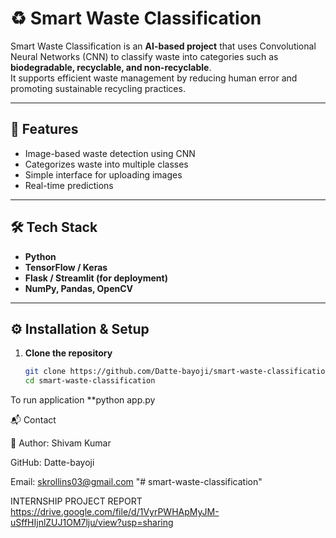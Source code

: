# ♻️ Smart Waste Classification  

Smart Waste Classification is an **AI-based project** that uses Convolutional Neural Networks (CNN) to classify waste into categories such as **biodegradable, recyclable, and non-recyclable**.  
It supports efficient waste management by reducing human error and promoting sustainable recycling practices.  

---

## 🚀 Features
- Image-based waste detection using CNN  
- Categorizes waste into multiple classes  
- Simple interface for uploading images  
- Real-time predictions  

---

## 🛠️ Tech Stack
- **Python**  
- **TensorFlow / Keras**  
- **Flask / Streamlit (for deployment)**  
- **NumPy, Pandas, OpenCV**  

---

## ⚙️ Installation & Setup  

1. **Clone the repository**  
   ```bash
   git clone https://github.com/Datte-bayoji/smart-waste-classification.git
   cd smart-waste-classification
To run application
**python app.py

📬 Contact

👤 Author: Shivam Kumar

GitHub: Datte-bayoji

Email: skrollins03@gmail.com
"# smart-waste-classification" 

INTERNSHIP PROJECT REPORT
https://drive.google.com/file/d/1VyrPWHApMyJM-uSffHIjnlZUJ1OM7lju/view?usp=sharing
